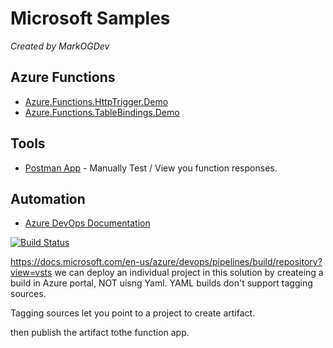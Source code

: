 # Microsoft Samples 

*Created by MarkOGDev*
 
 
## Azure Functions


* [Azure.Functions.HttpTrigger.Demo](/Azure.Functions/HttpTrigger.Demo/readme.md)
* [Azure.Functions.TableBindings.Demo](/Azure.Functions/TableBindings.Demo/readme.md)


 

## Tools 

* [Postman App](https://www.getpostman.com/) - Manually Test / View you function responses.


## Automation

* [Azure DevOps Documentation](https://docs.microsoft.com/en-us/azure/devops/)


[![Build Status](https://dev.azure.com/markogdev/Microsoft.Samples/_apis/build/status/Microsoft.Samples)](https://dev.azure.com/markogdev/Microsoft.Samples/_build/latest?definitionId=2)





https://docs.microsoft.com/en-us/azure/devops/pipelines/build/repository?view=vsts
we can deploy an individual project in this solution by createing a build in Azure portal, NOT uisng Yaml.
YAML builds don't support tagging sources.

Tagging sources let you point to a project to create artifact.

then publish the artifact tothe function app.

